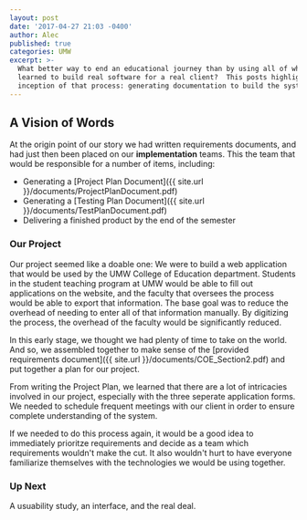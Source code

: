 ```yaml
---
layout: post
date: '2017-04-27 21:03 -0400'
author: Alec
published: true
categories: UMW
excerpt: >-
  What better way to end an educational journey than by using all of what we've
  learned to build real software for a real client?  This posts highlights the
  inception of that process: generating documentation to build the system.
---
```

## A Vision of Words

At the origin point of our story we had written requirements documents, and had just then been placed on our **implementation** teams.  This the team that would be responsible for a number of items, including:


* Generating a [Project Plan Document]({{ site.url }}/documents/ProjectPlanDocument.pdf)
* Generating a [Testing Plan Document]({{ site.url }}/documents/TestPlanDocument.pdf)
* Delivering a finished product by the end of the semester


### Our Project

Our project seemed like a doable one:  We were to build a web application that would be used by the UMW College of Education department.  Students in the student teaching program at UMW would be able to fill out applications on the website, and the faculty that oversees the process would be able to export that information.  The base goal was to reduce the overhead of needing to enter all of that information manually.  By digitizing the process, the overhead of the faculty would be significantly reduced.

In this early stage, we thought we had plenty of time to take on the world.  And so, we assembled together to make sense of the [provided requirements document]({{ site.url }}/documents/COE_Section2.pdf) and put together a plan for our project.

From writing the Project Plan, we learned that there are a lot of intricacies involved in our project, especially with the three seperate application forms.  We needed to schedule frequent meetings with our client in order to ensure complete understanding of the system.

If we needed to do this process again, it would be a good idea to immediately prioritze requirements and decide as a team which requirements wouldn't make the cut.  It also wouldn't hurt to have everyone familiarize themselves with the technologies we would be using together.

### Up Next

A usuability study, an interface, and the real deal.
